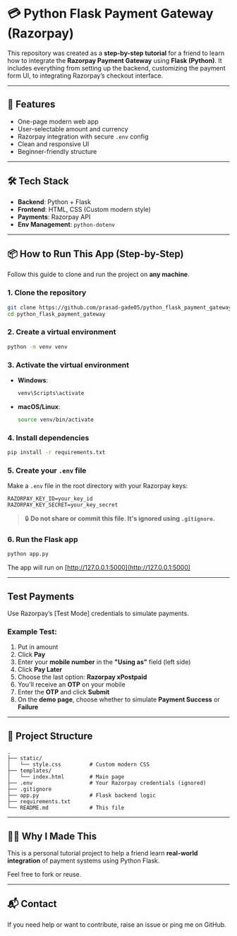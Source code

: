 # 💳 Python Flask Payment Gateway (Razorpay)

This repository was created as a **step-by-step tutorial** for a friend to learn how to integrate the **Razorpay Payment Gateway** using **Flask (Python)**. It includes everything from setting up the backend, customizing the payment form UI, to integrating Razorpay’s checkout interface.

---

## 🚀 Features

- One-page modern web app
- User-selectable amount and currency
- Razorpay integration with secure `.env` config
- Clean and responsive UI
- Beginner-friendly structure

---

## 🛠️ Tech Stack

- **Backend**: Python + Flask
- **Frontend**: HTML, CSS (Custom modern style)
- **Payments**: Razorpay API
- **Env Management**: `python-dotenv`

---

## 📦 How to Run This App (Step-by-Step)

Follow this guide to clone and run the project on **any machine**.

### 1. Clone the repository

```bash
git clone https://github.com/prasad-gade05/python_flask_payment_gateway
cd python_flask_payment_gateway
```

### 2. Create a virtual environment

```bash
python -m venv venv
```

### 3. Activate the virtual environment

- **Windows**:

  ```bash
  venv\Scripts\activate
  ```

- **macOS/Linux**:

  ```bash
  source venv/bin/activate
  ```

### 4. Install dependencies

```bash
pip install -r requirements.txt
```

### 5. Create your `.env` file

Make a `.env` file in the root directory with your Razorpay keys:

```env
RAZORPAY_KEY_ID=your_key_id
RAZORPAY_KEY_SECRET=your_key_secret
```

> 🔒 **Do not share or commit this file. It's ignored using `.gitignore`.**

### 6. Run the Flask app

```bash
python app.py
```

The app will run on [http://127.0.0.1:5000](http://127.0.0.1:5000)

---

## Test Payments

Use Razorpay’s [Test Mode] credentials to simulate payments.

### Example Test:

1. Put in amount
2. Click **Pay**
3. Enter your **mobile number** in the **"Using as"** field (left side)
4. Click **Pay Later**
5. Choose the last option: **Razorpay xPostpaid**
6. You'll receive an **OTP** on your mobile
7. Enter the **OTP** and click **Submit**
8. On the **demo page**, choose whether to simulate **Payment Success** or **Failure**

---

## 📁 Project Structure

```
.
├── static/
│   └── style.css         # Custom modern CSS
├── templates/
│   └── index.html        # Main page
├── .env                  # Your Razorpay credentials (ignored)
├── .gitignore
├── app.py                # Flask backend logic
├── requirements.txt
└── README.md             # This file
```

---

## 🙇‍♂️ Why I Made This

This is a personal tutorial project to help a friend learn **real-world integration** of payment systems using Python Flask.

Feel free to fork or reuse.

---

## 📬 Contact

If you need help or want to contribute, raise an issue or ping me on GitHub.
